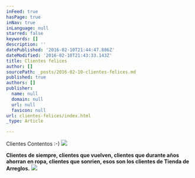 ```yaml
---
inFeed: true
hasPage: true
inNav: true
inLanguage: null
starred: false
keywords: []
description: ''
datePublished: '2016-02-10T21:44:47.886Z'
dateModified: '2016-02-10T21:43:33.143Z'
title: Clientes felices
author: []
sourcePath: _posts/2016-02-10-clientes-felices.md
published: true
authors: []
publisher:
  name: null
  domain: null
  url: null
  favicon: null
url: clientes-felices/index.html
_type: Article

---
```

Clientes Contentos  :-)
![](https://the-grid-user-content.s3-us-west-2.amazonaws.com/262a929c-8602-4205-98ab-c52c8d1b8691.jpg)

**Clientes de siempre, clientes que vuelven, clientes que durante años ahorran en ropa, clientes que sonrien, esos son los clientes de Tienda de Arreglos.**
![](https://the-grid-user-content.s3-us-west-2.amazonaws.com/fdb073db-41a7-48d2-b315-1d74a00ef45a.png)